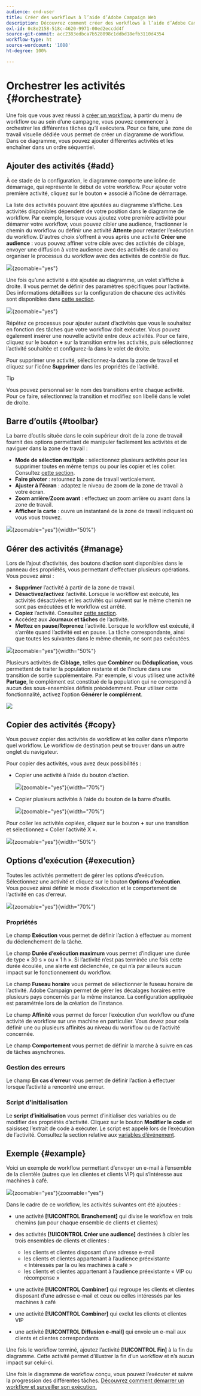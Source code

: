 ```yaml
---
audience: end-user
title: Créer des workflows à l’aide d’Adobe Campaign Web
description: Découvrez comment créer des workflows à l’aide d’Adobe Campaign Web.
exl-id: 0c8e2158-518c-4620-9971-00ed2eccdd4f
source-git-commit: acc2383edbca7b528098c1ddbd18efb3110d4354
workflow-type: ht
source-wordcount: '1088'
ht-degree: 100%

---
```


# Orchestrer les activités {#orchestrate}

Une fois que vous avez réussi à [créer un workflow](create-workflow.md), à partir du menu de workflow ou au sein d’une campagne, vous pouvez commencer à orchestrer les différentes tâches qu’il exécutera. Pour ce faire, une zone de travail visuelle dédiée vous permet de créer un diagramme de workflow. Dans ce diagramme, vous pouvez ajouter différentes activités et les enchaîner dans un ordre séquentiel.

## Ajouter des activités {#add}

À ce stade de la configuration, le diagramme comporte une icône de démarrage, qui représente le début de votre workflow. Pour ajouter votre première activité, cliquez sur le bouton **+** associé à l’icône de démarrage.

La liste des activités pouvant être ajoutées au diagramme s’affiche. Les activités disponibles dépendent de votre position dans le diagramme de workflow. Par exemple, lorsque vous ajoutez votre première activité pour démarrer votre workflow, vous pouvez cibler une audience, fractionner le chemin du workflow ou définir une activité **Attente** pour retarder l’exécution du workflow. D’autres choix s’offrent à vous après une activité **Créer une audience** : vous pouvez affiner votre cible avec des activités de ciblage, envoyer une diffusion à votre audience avec des activités de canal ou organiser le processus du workflow avec des activités de contrôle de flux.

![](assets/workflow-start.png){zoomable=&quot;yes&quot;}

Une fois qu’une activité a été ajoutée au diagramme, un volet s’affiche à droite. Il vous permet de définir des paramètres spécifiques pour l’activité. Des informations détaillées sur la configuration de chacune des activités sont disponibles dans [cette section](activities/about-activities.md).

![](assets/workflow-configure-activities.png){zoomable=&quot;yes&quot;}

Répétez ce processus pour ajouter autant d’activités que vous le souhaitez en fonction des tâches que votre workflow doit exécuter. Vous pouvez également insérer une nouvelle activité entre deux activités. Pour ce faire, cliquez sur le bouton **+** sur la transition entre les activités, puis sélectionnez l’activité souhaitée et configurez-la dans le volet de droite.

Pour supprimer une activité, sélectionnez-la dans la zone de travail et cliquez sur l’icône **Supprimer** dans les propriétés de l’activité.

>[!TIP]
>
>Vous pouvez personnaliser le nom des transitions entre chaque activité. Pour ce faire, sélectionnez la transition et modifiez son libellé dans le volet de droite.

## Barre d’outils {#toolbar}

La barre d’outils située dans le coin supérieur droit de la zone de travail fournit des options permettant de manipuler facilement les activités et de naviguer dans la zone de travail :

* **Mode de sélection multiple** : sélectionnez plusieurs activités pour les supprimer toutes en même temps ou pour les copier et les coller. Consultez [cette section](#copy).
* **Faire pivoter** : retournez la zone de travail verticalement.
* **Ajuster à l’écran** : adaptez le niveau de zoom de la zone de travail à votre écran.
* **Zoom arrière**/**Zoom avant** : effectuez un zoom arrière ou avant dans la zone de travail.
* **Afficher la carte** : ouvre un instantané de la zone de travail indiquant où vous vous trouvez.

![](assets/workflow-toolbar.png){zoomable=&quot;yes&quot;}{width="50%"}

## Gérer des activités {#manage}

Lors de l’ajout d’activités, des boutons d’action sont disponibles dans le panneau des propriétés, vous permettant d’effectuer plusieurs opérations. Vous pouvez ainsi :

* **Supprimer** l’activité à partir de la zone de travail.
* **Désactivez/activez** l’activité. Lorsque le workflow est exécuté, les activités désactivées et les activités qui suivent sur le même chemin ne sont pas exécutées et le workflow est arrêté.
* **Copiez** l’activité. Consultez [cette section](#copy).
* Accédez aux **Journaux et tâches** de l’activité.
* **Mettez en pause/Reprenez** l’activité. Lorsque le workflow est exécuté, il s’arrête quand l’activité est en pause. La tâche correspondante, ainsi que toutes les suivantes dans le même chemin, ne sont pas exécutées.

![](assets/activity-action.png){zoomable=&quot;yes&quot;}{width="50%"}

Plusieurs activités de **Ciblage**, telles que **Combiner** ou **Déduplication**, vous permettent de traiter la population restante et de l’inclure dans une transition de sortie supplémentaire. Par exemple, si vous utilisez une activité **Partage**, le complément est constitué de la population qui ne correspond à aucun des sous-ensembles définis précédemment. Pour utiliser cette fonctionnalité, activez l’option **Générer le complément**.

![](assets/workflow-split-complement.png)

## Copier des activités {#copy}

Vous pouvez copier des activités de workflow et les coller dans n’importe quel workflow. Le workflow de destination peut se trouver dans un autre onglet du navigateur.

Pour copier des activités, vous avez deux possibilités :

* Copier une activité à l’aide du bouton d’action.

  ![](assets/workflow-copy.png){zoomable=&quot;yes&quot;}{width="70%"}

* Copier plusieurs activités à l’aide du bouton de la barre d’outils.

  ![](assets/workflow-copy-2.png){zoomable=&quot;yes&quot;}{width="70%"}

Pour coller les activités copiées, cliquez sur le bouton **+** sur une transition et sélectionnez « Coller l’activité X ».

![](assets/workflow-copy-3.png){zoomable=&quot;yes&quot;}{width="50%"}

## Options d’exécution {#execution}

Toutes les activités permettent de gérer les options d’exécution. Sélectionnez une activité et cliquez sur le bouton **Options d’exécution**. Vous pouvez ainsi définir le mode d’exécution et le comportement de l’activité en cas d’erreur.

![](assets/workflow-execution-options.png){zoomable=&quot;yes&quot;}{width="70%"}

### Propriétés

Le champ **Exécution** vous permet de définir l’action à effectuer au moment du déclenchement de la tâche.

Le champ **Durée d’exécution maximum** vous permet d’indiquer une durée de type « 30 s » ou « 1 h ». Si l’activité n’est pas terminée une fois cette durée écoulée, une alerte est déclenchée, ce qui n’a par ailleurs aucun impact sur le fonctionnement du workflow.

Le champ **Fuseau horaire** vous permet de sélectionner le fuseau horaire de l’activité. Adobe Campaign permet de gérer les décalages horaires entre plusieurs pays concernés par la même instance. La configuration appliquée est paramétrée lors de la création de l’instance.

Le champ **Affinité** vous permet de forcer l’exécution d’un workflow ou d’une activité de workflow sur une machine en particulier. Vous devez pour cela définir une ou plusieurs affinités au niveau du workflow ou de l’activité concernée.

Le champ **Comportement** vous permet de définir la marche à suivre en cas de tâches asynchrones.

### Gestion des erreurs

Le champ **En cas d’erreur** vous permet de définir l’action à effectuer lorsque l’activité a rencontré une erreur.

### Script d’initialisation

Le **script d’initialisation** vous permet d’initialiser des variables ou de modifier des propriétés d’activité. Cliquez sur le bouton **Modifier le code** et saisissez l’extrait de code à exécuter. Le script est appelé lors de l’exécution de l’activité. Consultez la section relative aux [variables d’événement](../workflows/event-variables.md).

## Exemple {#example}

Voici un exemple de workflow permettant d’envoyer un e-mail à l’ensemble de la clientèle (autres que les clientes et clients VIP) qui s’intéresse aux machines à café.

![](assets/workflow-example.png){zoomable=&quot;yes&quot;}{zoomable=&quot;yes&quot;}

Dans le cadre de ce workflow, les activités suivantes ont été ajoutées :

* une activité **[!UICONTROL Branchement]** qui divise le workflow en trois chemins (un pour chaque ensemble de clients et clientes)
* des activités **[!UICONTROL Créer une audience]** destinées à cibler les trois ensembles de clients et clientes :

   * les clients et clientes disposant d’une adresse e-mail
   * les clients et clientes appartenant à l’audience préexistante « Intéressés par la ou les machines à café »
   * les clients et clientes appartenant à l’audience préexistante « VIP ou récompense »

* une activité **[!UICONTROL Combiner]** qui regroupe les clients et clientes disposant d’une adresse e-mail et ceux ou celles intéressés par les machines à café
* une activité **[!UICONTROL Combiner]** qui exclut les clients et clientes VIP
* une activité **[!UICONTROL Diffusion e-mail]** qui envoie un e-mail aux clients et clientes correspondants

Une fois le workflow terminé, ajoutez l’activité **[!UICONTROL Fin]** à la fin du diagramme. Cette activité permet d’illustrer la fin d’un workflow et n’a aucun impact sur celui-ci.

Une fois le diagramme de workflow conçu, vous pouvez l’exécuter et suivre la progression des différentes tâches. [Découvrez comment démarrer un workflow et surveiller son exécution.](start-monitor-workflows.md)
